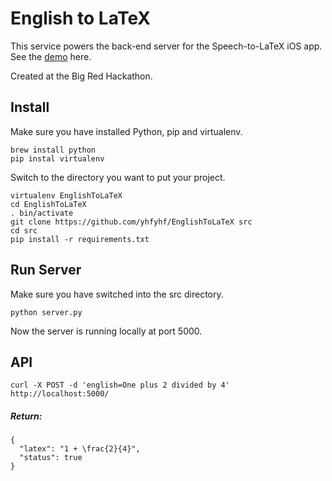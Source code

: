 # English to LaTeX

This service powers the back-end server for the Speech-to-LaTeX iOS app. See the [demo](https://www.youtube.com/watch?v=dqY-oIhNEQ8) here.

Created at the Big Red Hackathon.

## Install
Make sure you have installed Python, pip and virtualenv.

```
brew install python
pip instal virtualenv
```

Switch to the directory you want to put your project.

```
virtualenv EnglishToLaTeX
cd EnglishToLaTeX
. bin/activate
git clone https://github.com/yhfyhf/EnglishToLaTeX src
cd src
pip install -r requirements.txt
```

## Run Server
Make sure you have switched into the src directory.

```
python server.py
```

Now the server is running locally at port 5000.


## API

```
curl -X POST -d 'english=One plus 2 divided by 4' http://localhost:5000/
```

##### Return:
```
{
  "latex": "1 + \frac{2}{4}",
  "status": true
}
```